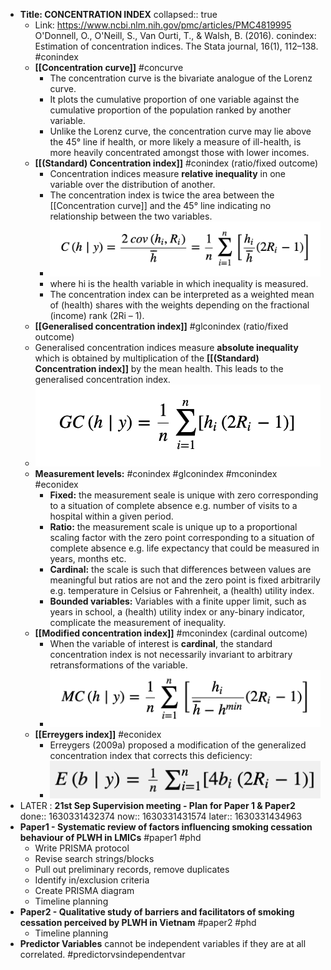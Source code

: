 - **Title: CONCENTRATION INDEX**
  collapsed:: true
	- Link: https://www.ncbi.nlm.nih.gov/pmc/articles/PMC4819995  O'Donnell, O., O'Neill, S., Van Ourti, T., & Walsh, B. (2016). conindex: Estimation of concentration indices. The Stata journal, 16(1), 112–138. #conindex
	- **[[Concentration curve]]** #concurve
		- The concentration curve is the bivariate analogue of the Lorenz curve.
		- It plots the cumulative proportion of one variable against the cumulative proportion of the population ranked by another variable.
		- Unlike the Lorenz curve, the concentration curve may lie above the 45° line if health, or more likely a measure of ill-health, is more heavily concentrated amongst those with lower incomes.
	- **[[(Standard) Concentration index]]** #conindex (ratio/fixed outcome)
		- Concentration indices measure **relative inequality** in one variable over the distribution of another.
		- The concentration index is twice the area between the [[Concentration curve]] and the 45° line indicating no relationship between the two variables.
		- ![Screenshot 2021-08-30 at 13.45.39.png](../assets/Screenshot_202021-08-30_20at_2013.45.39_1630325438533_0.png)
		- where hi is the health variable in which inequality is measured.
		- The concentration index can be interpreted as a weighted mean of (health) shares with the weights depending on the fractional (income) rank (2Ri – 1).
	- **[[Generalised concentration index]]** #glconindex (ratio/fixed outcome)
	- Generalised concentration indices measure **absolute inequality** which is obtained by multiplication of the **[[(Standard) Concentration index]]** by the mean health.  This leads to the generalised concentration index.
	- ![Screenshot 2021-08-30 at 14.21.19.png](../assets/Screenshot_202021-08-30_20at_2014.21.19_1630326093229_0.png)
	- **Measurement levels:** #conindex #glconindex #mconindex #econidex
		- **Fixed:** the measurement seale is unique with zero corresponding to a situation of complete absence e.g. number of visits to a hospital within a given period.
		- **Ratio:** the measurement scale is unique up to a proportional scaling factor with the zero point corresponding to a situation of complete absence e.g. life expectancy that could be measured in years, months etc.
		- **Cardinal:** the scale is such that differences between values are meaningful but ratios are not and the zero point is fixed arbitrarily e.g. temperature in Celsius or Fahrenheit, a (health) utility index.
		- **Bounded variables:** Variables with a finite upper limit, such as years in school, a (health) utility index or any-binary indicator, complicate the measurement of inequality.
	- **[[Modified concentration index]]** #mconindex (cardinal outcome)
		- When the variable of interest is **cardinal**, the standard concentration index is not necessarily invariant to arbitrary retransformations of the variable.
		- ![Screenshot 2021-08-30 at 14.31.28.png](../assets/Screenshot_202021-08-30_20at_2014.31.28_1630326701121_0.png)
	- **[[Erreygers index]]** #econidex
		- Erreygers (2009a) proposed a modification of the generalized concentration index that corrects this deficiency:
		- ![Screenshot 2021-08-30 at 14.39.31.png](../assets/Screenshot_202021-08-30_20at_2014.39.31_1630327185175_0.png)
- LATER : **21st Sep Supervision meeting - Plan for Paper 1 & Paper2**
  done:: 1630331432374
  now:: 1630331431574
  later:: 1630331434963
- **Paper1 - Systematic review of factors influencing smoking cessation behaviour of PLWH in LMICs** #paper1 #phd
	- Write PRISMA protocol
	- Revise search strings/blocks
	- Pull out preliminary records, remove duplicates
	- Identify in/exclusion criteria
	- Create PRISMA diagram
	- Timeline planning
- **Paper2 - Qualitative study of barriers and facilitators of smoking cessation perceived by PLWH in Vietnam** #paper2 #phd
	- Timeline planning
- **Predictor Variables** cannot be independent variables if they are at all correlated. #predictorvsindependentvar